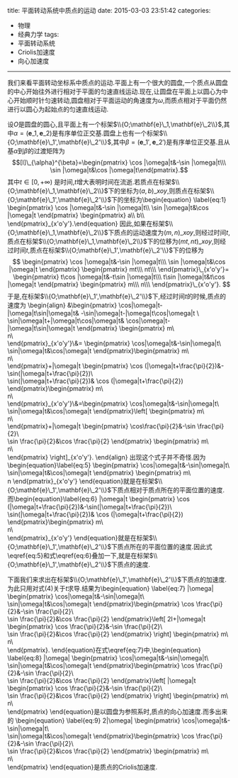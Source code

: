 title: 平面转动系统中质点的运动
date: 2015-03-03 23:51:42
categories:
- 物理
- 经典力学
tags:
- 平面转动系统
- Criolis加速度
- 向心加速度
---
我们来看平面转动坐标系中质点的运动.平面上有一个很大的圆盘,一个质点从圆盘的中心开始往外进行相对于平面的匀速直线运动.现在,让圆盘在平面上以圆心为中心开始顺时针匀速转动,圆盘相对于平面运动的角速度为$\omega$,而质点相对于平面仍然进行以圆心为起始点的匀速直线运动.

设$O$是圆盘的圆心,且平面上有一个标架$\\{O;\mathbf{e}\_1,\mathbf{e}\_2\\}$,其中$\alpha=(\mathbf{e}\_1,\mathbf{e}\_2)$是有序单位正交基.圆盘上也有一个标架$\\{O;\mathbf{e}\_1',\mathbf{e}\_2'\\}$,其中$\beta=(\mathbf{e}\_1',\mathbf{e}\_2')$是有序单位正交基.且从基$\alpha$到$\beta$的过渡矩阵为$$[I]\_{\alpha}^{\beta}=\begin{pmatrix}  \cos |\omega|t&-\sin |\omega|t\\\  \sin |\omega|t&\cos |\omega|t\end{pmatrix}.$$
其中$t\in [0,+\infty)$ 是时间,$t$增大表明时间在流逝.若质点在标架$\\{O;\mathbf{e}\_1,\mathbf{e}\_2\\}$下的坐标为$(a,b)\_{xoy}$,则质点在标架$\\{O;\mathbf{e}\_1',\mathbf{e}\_2'\\}$下的坐标为\begin{equation}  \label{eq:1}  \begin{pmatrix}    \cos |\omega|t&-\sin |\omega|t\\\    \sin |\omega|t&\cos |\omega|t  \end{pmatrix}  \begin{pmatrix}    a\\\    b\\\  \end{pmatrix}\_{x'o'y'}.\end{equation}
因此,如果在标架$\\{O;\mathbf{e}\_1,\mathbf{e}\_2\\}$下质点的运动速度为$(m,n)\_{xoy}$,则经过时间$t$,质点在标架$\\{O;\mathbf{e}\_1,\mathbf{e}\_2\\}$下的位移为$(mt,nt)\_{xoy}$,则经过时间$t$,质点在标架$\\{O;\mathbf{e}\_1',\mathbf{e}\_2'\\}$下的位移为$$
  \begin{pmatrix}
    \cos |\omega|t&-\sin |\omega|t\\\
    \sin |\omega|t&\cos |\omega|t
  \end{pmatrix}
  \begin{pmatrix}
    mt\\\
    nt\\\
  \end{pmatrix}\_{x'o'y'}= \begin{pmatrix}
    t\cos |\omega|t&-t\sin |\omega|t\\\
    t\sin |\omega|t&t\cos |\omega|t
  \end{pmatrix}
  \begin{pmatrix}
    m\\\
    n\\\
  \end{pmatrix}\_{x'o'y'}.
$$于是,在标架$\\{O;\mathbf{e}\_1',\mathbf{e}\_2'\\}$下,经过时间$t$的时候,质点的速度为
\begin{align}
  &\begin{pmatrix}
    \cos|\omega|t-|\omega|t\sin|\omega|t& -\sin|\omega|t-|\omega|t\cos|\omega|t       \\\
    \sin|\omega|t+|\omega|t\cos|\omega|t&
    \cos|\omega|t-|\omega|t\sin|\omega|t
  \end{pmatrix}
  \begin{pmatrix}
    m\\\
    n\\\
  \end{pmatrix}\_{x'o'y'}\\\&=
  \begin{pmatrix}
    \cos|\omega|t&-\sin|\omega|t\\\
    \sin|\omega|t&\cos|\omega|t
  \end{pmatrix}\begin{pmatrix}
    m\\\
    n\\\
  \end{pmatrix}+|\omega|t
  \begin{pmatrix}
    \cos (|\omega|t+\frac{\pi}{2})&-\sin(|\omega|t+\frac{\pi}{2})\\\
    \sin(|\omega|t+\frac{\pi}{2})& \cos (|\omega|t+\frac{\pi}{2})
  \end{pmatrix}\begin{pmatrix}
    m\\\
    n\\\
  \end{pmatrix}\_{x'o'y'}\\\&=\begin{pmatrix}
    \cos|\omega|t&-\sin|\omega|t\\\
    \sin|\omega|t&\cos|\omega|t
  \end{pmatrix}\left[
    \begin{pmatrix}
      m\\\
      n\\\
    \end{pmatrix}+|\omega|t
    \begin{pmatrix}
      \cos\frac{\pi}{2}&-\sin \frac{\pi}{2}\\\
      \sin \frac{\pi}{2}&\cos \frac{\pi}{2}
    \end{pmatrix}
    \begin{pmatrix}
      m\\\
      n\\\
    \end{pmatrix}
  \right]\_{x'o'y'}.
\end{align}
出现这个式子并不奇怪.因为\begin{equation}\label{eq:5}
  \begin{pmatrix}
    \cos|\omega|t&-\sin|\omega|t\\\
    \sin|\omega|t&\cos|\omega|t
  \end{pmatrix}
  \begin{pmatrix}
    m\\\
    n
  \end{pmatrix}\_{x'o'y'}
\end{equation}就是在标架$\\{O;\mathbf{e}\_1',\mathbf{e}\_2'\\}$下质点相对于质点所在的平面位置的速度.而\begin{equation}\label{eq:6}
  |\omega|t
  \begin{pmatrix}
    \cos (|\omega|t+\frac{\pi}{2})&-\sin(|\omega|t+\frac{\pi}{2})\\\
    \sin(|\omega|t+\frac{\pi}{2})& \cos (|\omega|t+\frac{\pi}{2})
  \end{pmatrix}\begin{pmatrix}
    m\\\
    n\\\
  \end{pmatrix}\_{x'o'y'}
\end{equation}就是在标架$\\{O;\mathbf{e}\_1',\mathbf{e}\_2'\\}$下质点所在的平面位置的速度.因此式\eqref{eq:5}和式\eqref{eq:6}叠加一下,就是在标架$\\{O;\mathbf{e}\_1',\mathbf{e}\_2'\\}$下质点的速度.


下面我们来求出在标架$\\{O;\mathbf{e}\_1',\mathbf{e}\_2'\\}$下质点的加速度.为此只用对式(4)关于$t$求导.结果为\begin{equation}
  \label{eq:7}
  |\omega|
  \begin{pmatrix}
    \cos|\omega|t&-\sin|\omega|t\\\
    \sin|\omega|t&\cos|\omega|t
  \end{pmatrix}\begin{pmatrix}
     \cos \frac{\pi}{2}&-\sin \frac{\pi}{2}\\\
     \sin \frac{\pi}{2}&\cos \frac{\pi}{2} 
    \end{pmatrix}\left[
    2I+|\omega|t
    \begin{pmatrix}
      \cos \frac{\pi}{2}&-\sin \frac{\pi}{2}\\\
      \sin \frac{\pi}{2}&\cos \frac{\pi}{2}
    \end{pmatrix}
\right]
\begin{pmatrix}
  m\\\
n\\\
\end{pmatrix}.
\end{equation}在式\eqref{eq:7}中,\begin{equation}
  \label{eq:8}
  |\omega|
  \begin{pmatrix}
    \cos|\omega|t&-\sin|\omega|t\\\
    \sin|\omega|t&\cos|\omega|t
  \end{pmatrix}\begin{pmatrix}
     \cos \frac{\pi}{2}&-\sin \frac{\pi}{2}\\\
     \sin \frac{\pi}{2}&\cos \frac{\pi}{2} 
    \end{pmatrix}\left[
    |\omega|t
    \begin{pmatrix}
      \cos \frac{\pi}{2}&-\sin \frac{\pi}{2}\\\
      \sin \frac{\pi}{2}&\cos \frac{\pi}{2}
    \end{pmatrix}
\right]
\begin{pmatrix}
  m\\\
n\\\
\end{pmatrix}
\end{equation}是以圆盘为参照系时,质点的向心加速度.而多出来的
\begin{equation}
  \label{eq:9}
  2|\omega|
  \begin{pmatrix}
    \cos|\omega|t&-\sin|\omega|t\\\
    \sin|\omega|t&\cos|\omega|t
  \end{pmatrix}\begin{pmatrix}
     \cos \frac{\pi}{2}&-\sin \frac{\pi}{2}\\\
     \sin \frac{\pi}{2}&\cos \frac{\pi}{2} 
    \end{pmatrix}
\begin{pmatrix}
  m\\\
n\\\
\end{pmatrix}
\end{equation}是质点的Criolis加速度.
